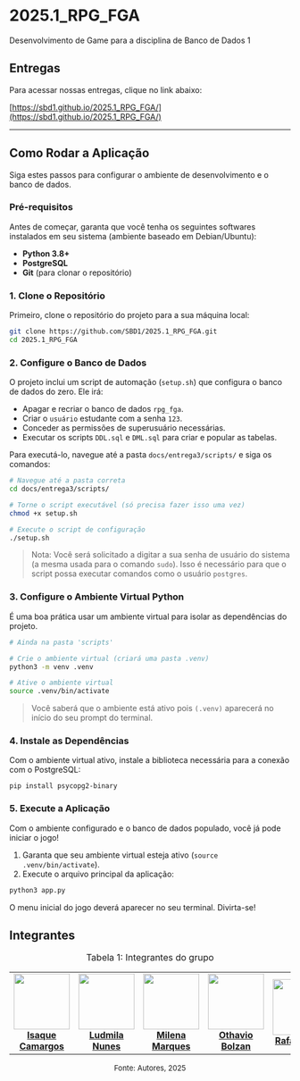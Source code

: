 # 2025.1_RPG_FGA
Desenvolvimento de Game para a disciplina de Banco de Dados 1

## Entregas

Para acessar nossas entregas, clique no link abaixo:

[https://sbd1.github.io/2025.1_RPG_FGA/](https://sbd1.github.io/2025.1_RPG_FGA/)

---

## Como Rodar a Aplicação

Siga estes passos para configurar o ambiente de desenvolvimento e o banco de dados.

### Pré-requisitos

Antes de começar, garanta que você tenha os seguintes softwares instalados em seu sistema (ambiente baseado em Debian/Ubuntu):

* **Python 3.8+**
* **PostgreSQL**
* **Git** (para clonar o repositório)

### 1. Clone o Repositório

Primeiro, clone o repositório do projeto para a sua máquina local:

```bash
git clone https://github.com/SBD1/2025.1_RPG_FGA.git
cd 2025.1_RPG_FGA
```

### 2. Configure o Banco de Dados
O projeto inclui um script de automação (```setup.sh```) que configura o banco de dados do zero. Ele irá:
* Apagar e recriar o banco de dados ```rpg_fga```.
* Criar o ```usuário``` estudante com a senha ```123```.
* Conceder as permissões de superusuário necessárias.
* Executar os scripts ```DDL.sql``` e ```DML.sql``` para criar e popular as tabelas.

Para executá-lo, navegue até a pasta ```docs/entrega3/scripts/``` e siga os comandos:
```bash
# Navegue até a pasta correta
cd docs/entrega3/scripts/

# Torne o script executável (só precisa fazer isso uma vez)
chmod +x setup.sh

# Execute o script de configuração
./setup.sh
```
> Nota: Você será solicitado a digitar a sua senha de usuário do sistema (a mesma usada para o comando ```sudo```). Isso é necessário para que o script possa executar comandos como o usuário ```postgres```.

### 3. Configure o Ambiente Virtual Python
É uma boa prática usar um ambiente virtual para isolar as dependências do projeto.
```bash
# Ainda na pasta 'scripts'

# Crie o ambiente virtual (criará uma pasta .venv)
python3 -m venv .venv

# Ative o ambiente virtual
source .venv/bin/activate
```
> Você saberá que o ambiente está ativo pois ```(.venv)``` aparecerá no início do seu prompt do terminal.

### 4. Instale as Dependências
Com o ambiente virtual ativo, instale a biblioteca necessária para a conexão com o PostgreSQL:
```
pip install psycopg2-binary
```
### 5. Execute a Aplicação
Com o ambiente configurado e o banco de dados populado, você já pode iniciar o jogo!
1. Garanta que seu ambiente virtual esteja ativo (```source .venv/bin/activate```).
2. Execute o arquivo principal da aplicação:
```bash
python3 app.py
```
O menu inicial do jogo deverá aparecer no seu terminal. Divirta-se!

## Integrantes

<font size="3"><p style="text-align: center">Tabela 1: Integrantes do grupo</p></font> 

<table align="center">
  <tr>
    <td align="center">
      <img src="https://github.com/isaqzin.png" width=100><br>
      <b><a href="https://github.com/isaqzin">Isaque Camargos</a></b><br>
    </td>
    <td align="center">
      <img src="https://github.com/ludmilaaysha.png" width=100><br>
      <b><a href="https://github.com/ludmilaaysha">Ludmila Nunes</a></b><br>
    </td>
    <td align="center">
      <img src="https://github.com/milenamso.png" width=100><br>
      <b><a href="https://github.com/milenamso">Milena Marques</a></b><br>
    </td>
    <td align="center">
      <img src="https://github.com/bolzanMGB.png" width=100><br>
      <b><a href="https://github.com/bolzanMGB">Othavio Bolzan</a></b><br>
    </td>
    <td align="center">
      <img src="https://github.com/rafaelschadt.png" width=100><br>
      <b><a href="https://github.com/rafaelschadt">Rafael Welz</a></b><br>
    </td>
    <td align="center">
      <img src="https://github.com/rodrigoFAmaral.png" width=100><br>
      <b><a href="https://github.com/rodrigoFAmaral">Rodrigo Amaral</a></b><br>
    </td>
  </tr>

</table>

<font size="2"><p style="text-align: center">Fonte: Autores, 2025</p></font> 